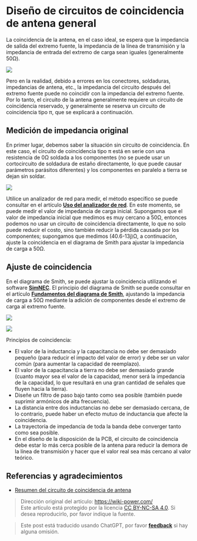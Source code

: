 # Diseño de circuitos de coincidencia de antena general

La coincidencia de la antena, en el caso ideal, se espera que la impedancia de salida del extremo fuente, la impedancia de la línea de transmisión y la impedancia de entrada del extremo de carga sean iguales (generalmente 50Ω).

![](https://f004.backblazeb2.com/file/wiki-media/img/20220531150107.png)

Pero en la realidad, debido a errores en los conectores, soldaduras, impedancias de antena, etc., la impedancia del circuito después del extremo fuente puede no coincidir con la impedancia del extremo fuente. Por lo tanto, el circuito de la antena generalmente requiere un circuito de coincidencia reservado, y generalmente se reserva un circuito de coincidencia tipo π, que se explicará a continuación.

## Medición de impedancia original

En primer lugar, debemos saber la situación sin circuito de coincidencia. En este caso, el circuito de coincidencia tipo π está en serie con una resistencia de 0Ω soldada a los componentes (no se puede usar un cortocircuito de soldadura de estaño directamente, lo que puede causar parámetros parásitos diferentes) y los componentes en paralelo a tierra se dejan sin soldar.

![](https://f004.backblazeb2.com/file/wiki-media/img/20220531150242.png)

Utilice un analizador de red para medir, el método específico se puede consultar en el artículo [**Uso del analizador de red**](https://wiki-power.com/es/%E7%BD%91%E7%BB%9C%E5%88%86%E6%9E%90%E4%BB%AA%E7%9A%84%E4%BD%BF%E7%94%A8). En este momento, se puede medir el valor de impedancia de carga inicial. Supongamos que el valor de impedancia inicial que medimos es muy cercano a 50Ω, entonces podemos no usar un circuito de coincidencia directamente, lo que no solo puede reducir el costo, sino también reducir la pérdida causada por los componentes; supongamos que medimos (40.6-13j)Ω, a continuación, ajuste la coincidencia en el diagrama de Smith para ajustar la impedancia de carga a 50Ω.

## Ajuste de coincidencia

En el diagrama de Smith, se puede ajustar la coincidencia utilizando el software [**SimNEC**](http://www.ae6ty.com/smith_charts.html). El principio del diagrama de Smith se puede consultar en el artículo [**Fundamentos del diagrama de Smith**](https://wiki-power.com/es/%E5%8F%B2%E5%AF%86%E6%96%AF%E5%9C%86%E5%9B%BE%E5%9F%BA%E7%A1%80), ajustando la impedancia de carga a 50Ω mediante la adición de componentes desde el extremo de carga al extremo fuente.

![](https://f004.backblazeb2.com/file/wiki-media/img/20220531150624.png)

![](https://f004.backblazeb2.com/file/wiki-media/img/20220531151108.png)

Principios de coincidencia:

- El valor de la inductancia y la capacitancia no debe ser demasiado pequeño (para reducir el impacto del valor de error) y debe ser un valor común (para aumentar la capacidad de reemplazo).
- El valor de la capacitancia a tierra no debe ser demasiado grande (cuanto mayor sea el valor de la capacidad, menor será la impedancia de la capacidad, lo que resultará en una gran cantidad de señales que fluyen hacia la tierra).
- Diseñe un filtro de paso bajo tanto como sea posible (también puede suprimir armónicos de alta frecuencia).
- La distancia entre dos inductancias no debe ser demasiado cercana, de lo contrario, puede haber un efecto mutuo de inductancia que afecte la coincidencia.
- La trayectoria de impedancia de toda la banda debe converger tanto como sea posible.
- En el diseño de la disposición de la PCB, el circuito de coincidencia debe estar lo más cerca posible de la antena para reducir la demora de la línea de transmisión y hacer que el valor real sea más cercano al valor teórico.

## Referencias y agradecimientos

- [Resumen del circuito de coincidencia de antena](https://momodiyer.work/20past/201901250p/201901250p.html)

> Dirección original del artículo: <https://wiki-power.com/>  
> Este artículo está protegido por la licencia [CC BY-NC-SA 4.0](https://creativecommons.org/licenses/by/4.0/deed.zh). Si desea reproducirlo, por favor indique la fuente.

> Este post está traducido usando ChatGPT, por favor [**feedback**](https://github.com/linyuxuanlin/Wiki_MkDocs/issues/new) si hay alguna omisión.